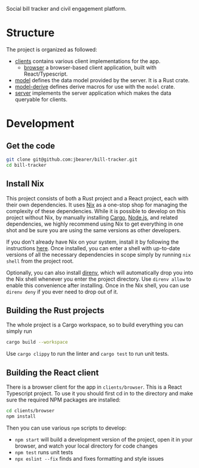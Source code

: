 Social bill tracker and civil engagement platform.

# Structure

The project is organized as followed:

* [clients](clients) contains various client implementations for the app.
    - [browser](clients/browser) a browser-based client application, built with React/Typescript.
* [model](model) defines the data model provided by the server. It is a Rust crate.
* [model-derive](model-derive) defines derive macros for use with the `model` crate.
* [server](server) implements the server application which makes the data queryable for clients.

# Development

## Get the code

```bash
git clone git@github.com:jbearer/bill-tracker.git
cd bill-tracker
```

## Install Nix

This project consists of both a Rust project and a React project, each with their own dependencies.
It uses [Nix](https://nixos.org/) as a one-stop shop for managing the complexity of these
dependencies. While it is possible to develop on this project without Nix, by manually installing
[Cargo](https://doc.rust-lang.org/cargo/), [Node.js](https://nodejs.org/en), and related
dependencies, we highly recommend using Nix to get everything in one shot and be sure you are using
the same versions as other developers.

If you don't already have Nix on your system, install it by following the instructions
[here](https://nixos.org/download.html). Once installed, you can enter a shell with up-to-date
versions of all the necessary dependencies in scope simply by running `nix shell` from the project
root.

Optionally, you can also install [direnv](https://direnv.net/), which will automatically drop you into the Nix
shell whenever you enter the project directory. Use `direnv allow` to enable this convenience after
installing. Once in the Nix shell, you can use `direnv deny` if you ever need to drop out of it.

## Building the Rust projects

The whole project is a Cargo workspace, so to build everything you can simply run

```bash
cargo build --workspace
```

Use `cargo clippy` to run the linter and `cargo test` to run unit tests.

## Building the React client

There is a browser client for the app in `clients/browser`. This is a React Typescript project. To
use it you should first cd in to the directory and make sure the required NPM packages are
installed:

```bash
cd clients/browser
npm install
```

Then you can use various `npm` scripts to develop:
* `npm start` will build a development version of the project, open it in your browser, and watch
  your local directory for code changes
* `npm test` runs unit tests
* `npx eslint --fix` finds and fixes formatting and style issues
